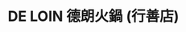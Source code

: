 ---
title: "DE LOIN 德朗火鍋 (行善店)"
description: "DE LOIN 德朗火鍋 (行善店)"
layout: shop
keywords:
  - 美食競賽
  - 台灣美食
  - 美食精選
datePublished: "2025-06-30"
dateModified: "2025-07-07"
city: "台北市"
district: "內湖區"
address: "114台北市內湖區行善路385號"
phone: "0287913939"
geo: "25.06398215486331, 121.58578985974603"
google_map: "https://maps.app.goo.gl/k6iWaJWzhhrCsS6z5"
footinder: "https://footinder.com.tw/%e5%8f%b0%e5%8c%97%e5%b8%82%e5%85%a7%e6%b9%96%e5%8d%80/42802/"
official: "https://hotpot.deloin.com.tw/"
award:
  - name: "500盤"
    year: "2024"
    entries:
      - dishes:
          - "美國牛小排套餐"

---